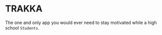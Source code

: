 # TRAKKA

The one and only app you would ever need to stay motivated while a high school `Students`.
